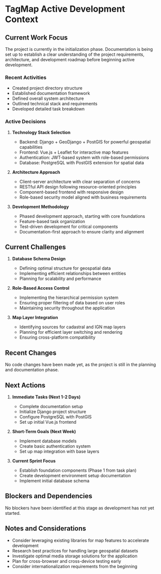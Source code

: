 # TagMap Active Development Context

## Current Work Focus

The project is currently in the initialization phase. Documentation is being set up to establish a clear understanding of the project requirements, architecture, and development roadmap before beginning active development.

### Recent Activities
- Created project directory structure
- Established documentation framework
- Defined overall system architecture
- Outlined technical stack and requirements
- Developed detailed task breakdown

### Active Decisions

1. **Technology Stack Selection**
   - Backend: Django + GeoDjango + PostGIS for powerful geospatial capabilities
   - Frontend: Vue.js + Leaflet for interactive map features
   - Authentication: JWT-based system with role-based permissions
   - Database: PostgreSQL with PostGIS extension for spatial data

2. **Architecture Approach**
   - Client-server architecture with clear separation of concerns
   - RESTful API design following resource-oriented principles
   - Component-based frontend with responsive design
   - Role-based security model aligned with business requirements

3. **Development Methodology**
   - Phased development approach, starting with core foundations
   - Feature-based task organization
   - Test-driven development for critical components
   - Documentation-first approach to ensure clarity and alignment

## Current Challenges

1. **Database Schema Design**
   - Defining optimal structure for geospatial data
   - Implementing efficient relationships between entities
   - Planning for scalability and performance

2. **Role-Based Access Control**
   - Implementing the hierarchical permission system
   - Ensuring proper filtering of data based on user roles
   - Maintaining security throughout the application

3. **Map Layer Integration**
   - Identifying sources for cadastral and IGN map layers
   - Planning for efficient layer switching and rendering
   - Ensuring cross-platform compatibility

## Recent Changes

No code changes have been made yet, as the project is still in the planning and documentation phase.

## Next Actions

1. **Immediate Tasks (Next 1-2 Days)**
   - Complete documentation setup
   - Initialize Django project structure
   - Configure PostgreSQL with PostGIS
   - Set up initial Vue.js frontend

2. **Short-Term Goals (Next Week)**
   - Implement database models
   - Create basic authentication system
   - Set up map integration with base layers

3. **Current Sprint Focus**
   - Establish foundation components (Phase 1 from task plan)
   - Create development environment setup documentation
   - Implement initial database schema

## Blockers and Dependencies

No blockers have been identified at this stage as development has not yet started.

## Notes and Considerations

- Consider leveraging existing libraries for map features to accelerate development
- Research best practices for handling large geospatial datasets
- Investigate optimal media storage solutions for the application
- Plan for cross-browser and cross-device testing early
- Consider internationalization requirements from the beginning 